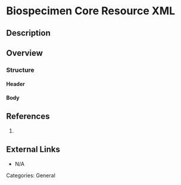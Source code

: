 # Biospecimen Core Resource XML #
## Description ##
## Overview ##
### Structure ###
#### Header ####
#### Body ####
## References ##
1.
## External Links ##
* N/A

Categories: General
